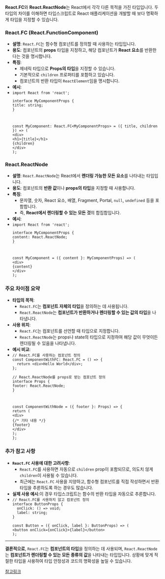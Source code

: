 <p data-ke-size="size16"><b>React.FC</b>와 <b>React.ReactNode</b>는 React에서 각각 다른 목적을 가진 타입입니다. 두 타입의 차이를 이해하면 타입스크립트로 React 애플리케이션을 개발할 때 보다 명확하게 타입을 지정할 수 있습니다.</p>
<h3 data-ke-size="size23"><b>React.FC (React.FunctionComponent)</b></h3>
<ul style="list-style-type: disc;" data-ke-list-type="disc">
<li><b>설명</b>: <code>React.FC</code>는 함수형 컴포넌트를 정의할 때 사용하는 타입입니다.</li>
<li><b>용도</b>: 컴포넌트의 <b>props</b> 타입을 지정하고, 해당 컴포넌트가 <b>React 요소</b>를 반환한다는 것을 명시합니다.</li>
<li><b>특징</b>:
<ul style="list-style-type: disc;" data-ke-list-type="disc">
<li>제네릭 타입으로 <b>Props의 타입</b>을 지정할 수 있습니다.</li>
<li>기본적으로 <code>children</code> 프로퍼티를 포함하고 있습니다.</li>
<li>컴포넌트의 반환 타입이 <code>ReactElement</code>임을 명시합니다.</li>
</ul>
</li>
<li><b>예시</b>:</li>
<li><code class="language-tsx">import React from 'react';
<p>interface MyComponentProps {
title: string;
}</p>
<p>const MyComponent: React.FC&lt;MyComponentProps&gt; = ({ title, children }) =&gt; (
&lt;div&gt;
&lt;h1&gt;{title}&lt;/h1&gt;
{children}
&lt;/div&gt;
);</code></li></p>
</ul>
<h3 data-ke-size="size23"><b>React.ReactNode</b></h3>
<ul style="list-style-type: disc;" data-ke-list-type="disc">
<li><b>설명</b>: <code>React.ReactNode</code>는 React에서 <b>렌더링 가능한 모든 요소</b>를 나타내는 타입입니다.</li>
<li><b>용도</b>: 컴포넌트의 <b>반환 값</b>이나 <b>props의 타입</b>을 지정할 때 사용합니다.</li>
<li><b>특징</b>:
<ul style="list-style-type: disc;" data-ke-list-type="disc">
<li>문자열, 숫자, React 요소, 배열, Fragment, Portal, <code>null</code>, <code>undefined</code> 등을 포함합니다.</li>
<li>즉, <b>React에서 렌더링할 수 있는 모든 것</b>의 합집합입니다.</li>
</ul>
</li>
<li><b>예시</b>:</li>
<li><code class="language-tsx">import React from 'react';
<p>interface MyComponentProps {
content: React.ReactNode;
}</p>
<p>const MyComponent = ({ content }: MyComponentProps) =&gt; (
&lt;div&gt;
{content}
&lt;/div&gt;
);</code></li></p>
</ul>
<h3 data-ke-size="size23"><b>주요 차이점 요약</b></h3>
<ul style="list-style-type: disc;" data-ke-list-type="disc">
<li><b>타입의 목적</b>:
<ul style="list-style-type: disc;" data-ke-list-type="disc">
<li><code>React.FC</code>는 <b>컴포넌트 자체의 타입</b>을 정의하는 데 사용됩니다.</li>
<li><code>React.ReactNode</code>는 <b>컴포넌트가 반환하거나 렌더링할 수 있는 값의 타입</b>을 나타냅니다.</li>
</ul>
</li>
<li><b>사용 위치</b>:
<ul style="list-style-type: disc;" data-ke-list-type="disc">
<li><code>React.FC</code>는 컴포넌트를 선언할 때 타입으로 지정합니다.</li>
<li><code>React.ReactNode</code>는 props나 state의 타입으로 지정하여 해당 값이 무엇이든 렌더링될 수 있음을 나타냅니다.</li>
</ul>
</li>
<li><b>예시 비교</b>:</li>
<li><code class="language-tsx">// React.FC를 사용하는 컴포넌트 정의
const ComponentWithFC: React.FC = () =&gt; {
  return &lt;div&gt;Hello World&lt;/div&gt;;
};
<p>// React.ReactNode를 props로 받는 컴포넌트 정의
interface Props {
footer: React.ReactNode;
}</p>
<p>const ComponentWithNode = ({ footer }: Props) =&gt; {
return (
&lt;div&gt;
{/* 기타 내용 */}
{footer}
&lt;/div&gt;
);
};</code></li></p>
</ul>
<h3 data-ke-size="size23"><b>추가 참고 사항</b></h3>
<ul style="list-style-type: disc;" data-ke-list-type="disc">
<li><b><code>React.FC</code> 사용에 대한 고려사항</b>:
<ul style="list-style-type: disc;" data-ke-list-type="disc">
<li><code>React.FC</code>를 사용하면 자동으로 <code>children</code> prop이 포함되므로, 의도치 않게 <code>children</code>이 사용될 수 있습니다.</li>
<li>최근에는 <code>React.FC</code> 사용을 지양하고, 함수형 컴포넌트를 직접 작성하면서 반환 타입을 추론하도록 하는 경우도 많습니다.</li>
</ul>
</li>
<li><b>실제 사용 예시</b>:이 경우 타입스크립트는 함수의 반환 타입을 자동으로 추론합니다.</li>
<li><code class="language-tsx">// React.FC를 사용하지 않고 컴포넌트 정의
interface ButtonProps {
  onClick: () =&gt; void;
  label: string;
}
<p>const Button = ({ onClick, label }: ButtonProps) =&gt; (
&lt;button onClick={onClick}&gt;{label}&lt;/button&gt;
);</code></li></p>
</ul>
<hr data-ke-style="style1" />
<p data-ke-size="size16"><b>결론적으로</b>, <code>React.FC</code>는 <b>컴포넌트의 타입</b>을 정의하는 데 사용되며, <code>React.ReactNode</code>는 <b>컴포넌트가 렌더링할 수 있는 모든 종류의 값</b>을 나타내는 타입입니다. 상황에 맞게 적절한 타입을 사용하여 타입 안정성과 코드의 명확성을 높일 수 있습니다.</p>
<p data-ke-size="size16"><a href="https://yceffort.kr/2022/03/dont-use-react-fc">참고링크</a></p>